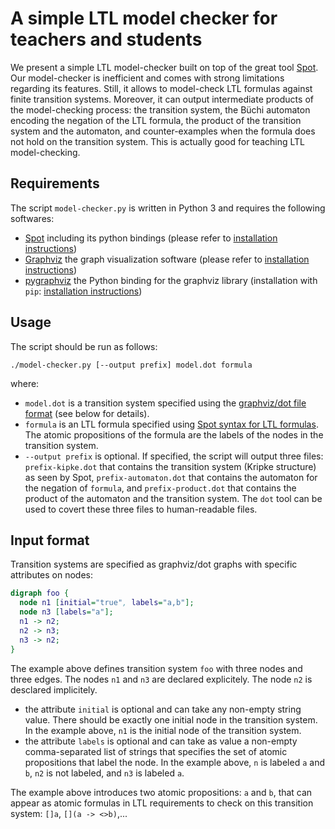 # A simple LTL model checker for teachers and students

We present a simple LTL model-checker built on top of the great tool [Spot](https://spot.lrde.epita.fr/). Our model-checker is inefficient and comes with strong limitations regarding its features. Still, it allows to model-check LTL formulas against finite transition systems. Moreover, it can output intermediate products of the model-checking process: the transition system, the Büchi automaton encoding the negation of the LTL formula, the product of the transition system and the automaton, and counter-examples when the formula does not hold on the transition system. This is actually good for teaching LTL model-checking.

## Requirements

The script `model-checker.py` is written in Python 3 and requires the following softwares:
- [Spot](https://spot.lrde.epita.fr/) including its python bindings (please refer to [installation instructions](https://spot.lrde.epita.fr/install.html))
- [Graphviz](https://graphviz.org/) the graph visualization software (please refer to [installation instructions](https://graphviz.org/download/))
- [pygraphviz](https://pygraphviz.github.io/) the Python binding for the graphviz library (installation with `pip`: [installation instructions](https://pypi.org/project/pygraphviz/))

## Usage

The script should be run as follows:

```
./model-checker.py [--output prefix] model.dot formula
```

where:
- `model.dot` is a transition system specified using the [graphviz/dot file format](https://www.graphviz.org/doc/info/lang.html) (see below for details).
- `formula` is an LTL formula specified using [Spot syntax for LTL formulas](https://spot.lrde.epita.fr/tl.pdf). The atomic propositions of the formula are the labels of the nodes in the transition system.
- `--output prefix` is optional. If specified, the script will output three files: `prefix-kipke.dot` that contains the transition system (Kripke structure) as seen by Spot, `prefix-automaton.dot` that contains the automaton for the negation of `formula`, and `prefix-product.dot` that contains the product of the automaton and the transition system. The `dot` tool can be used to covert these three files to human-readable files.

## Input format

Transition systems are specified as graphviz/dot graphs with specific attributes on nodes:

```dot
digraph foo {
  node n1 [initial="true", labels="a,b"];
  node n3 [labels="a"];
  n1 -> n2;
  n2 -> n3;
  n3 -> n2;
}
```

The example above defines transition system `foo` with three nodes and three edges. The nodes `n1` and `n3` are declared explicitely. The node `n2` is desclared implicitely.
- the attribute `initial` is optional and can take any non-empty string value. There should be exactly one initial node in the transition system. In the example above, `n1` is the initial node of the transition system.
- the attribute `labels` is optional and can take as value a non-empty comma-separated list of strings that specifies the set of atomic propositions that label the node. In the example above, `n` is labeled `a` and `b`, `n2` is not labeled, and `n3` is labeled `a`.

The example above introduces two atomic propositions: `a` and `b`, that can appear as atomic formulas in LTL requirements to check on this transition system: `[]a`, `[](a -> <>b)`,...
